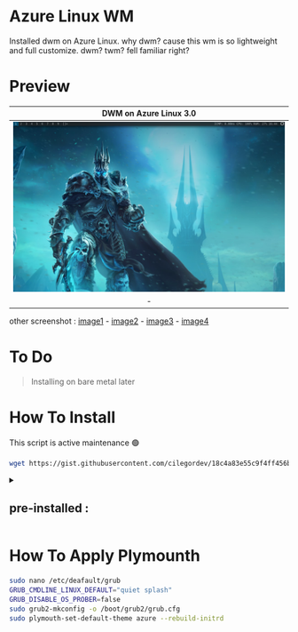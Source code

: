 # Azure Linux WM
Installed dwm on Azure Linux. why dwm? cause this wm is so lightweight and full customize. dwm? twm? fell familiar right?

# Preview
| DWM on Azure Linux 3.0 |
|-|
| ![](image/dwm.png) |
| <div align="center"> - </div> |

other screenshot : [image1](image/preview-dwm.png) - [image2](image/preview-kernel-6.11.0.png) - [image3](image/preview-plymounth.png) - [image4](image/ms-edge-on-azurelinux.png)

# To Do
> Installing on bare metal later

# How To Install
This script is active maintenance 🟢
```zsh
wget https://gist.githubusercontent.com/cilegordev/18c4a83e55c9f4ff456b6c0a9658d617/raw/8a495e8ddbc3f186ba62cb2d32c6d78eb8430b7d/dwm-src-azl3.sh && chmod +x dwm-src-azl3.sh && ./dwm-src-azl3.sh
```
<details>
  <summary>
<h2>pre-installed : </h2>
</summary>
  
- dwm-6.5
- dmenu-5.3
- st-0.9.2
- slstatus-1.0
- feh-3.10.3
- compton-1.0
- plymouth-24.004.60
- thunar-4.19.3
- mousepad-0.6.2
- neofetch-7.1.1
- firefox-131.0
</details>

# How To Apply Plymounth
```zsh
sudo nano /etc/deafault/grub
GRUB_CMDLINE_LINUX_DEFAULT="quiet splash"
GRUB_DISABLE_OS_PROBER=false
sudo grub2-mkconfig -o /boot/grub2/grub.cfg
sudo plymouth-set-default-theme azure --rebuild-initrd
```
